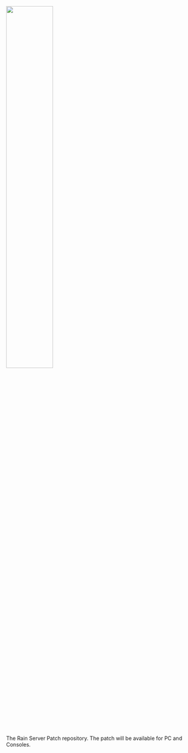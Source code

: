 <img src="https://raw.githubusercontent.com/Otya063/rain-web/development/static/img/common/rainserver_logo.webp" width="50%" height="50%" />

The Rain Server Patch repository.
The patch will be available for PC and Consoles.
